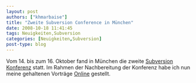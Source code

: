 ```yaml
---
layout: post
authors: ["khmarbaise"]
title: "Zweite Subversion Conference in München"
date: 2008-10-18 11:41:45
tags: Neuigkeiten,Subversion
categories: [Neuigkeiten,Subversion]
post-type: blog
---
```

Vom 14. bis zum 16. Oktober fand in München die zweite <a href="http://www.subconf.de">Subversion Konferenz</a> statt. Im Rahmen der Nachbereitung der Konferenz habe ich nun meine gehaltenen Vorträge <a href="http://www.soebes.de/public/lectures.de.html">Online</a> gestellt.
